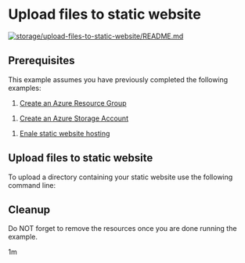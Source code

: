 
# Upload files to static website

[![storage/upload-files-to-static-website/README.md](https://github.com/Azure-Samples/java-on-azure-examples/actions/workflows/storage_upload-files-to-static-website_README_md.yml/badge.svg)](https://github.com/Azure-Samples/java-on-azure-examples/actions/workflows/storage_upload-files-to-static-website_README_md.yml)

## Prerequisites

This example assumes you have previously completed the following examples:

1. [Create an Azure Resource Group](../../group/create/)

<!-- MARKDOWN-AUTO-DOCS:START (CODE:src=../../setup-env.sh) -->
<!-- MARKDOWN-AUTO-DOCS:END -->

<!-- MARKDOWN-AUTO-DOCS:START (CODE:src=../../core-group/group-create/group-create.sh) -->
<!-- MARKDOWN-AUTO-DOCS:END -->

1. [Create an Azure Storage Account](../storage/create/)

<!-- MARKDOWN-AUTO-DOCS:START (CODE:src=../../storage-storage/storage-create/storage-create.sh) -->
<!-- MARKDOWN-AUTO-DOCS:END -->

1. [Enale static website hosting](../enable-static-website/)

<!-- MARKDOWN-AUTO-DOCS:START (CODE:src=../../storage-storage/storage-upload-files-to-static-website/storage-upload-files-to-static-website.sh) -->
<!-- MARKDOWN-AUTO-DOCS:END -->

## Upload files to static website

To upload a directory containing your static website use the following command
line:

<!-- MARKDOWN-AUTO-DOCS:START (CODE:src=../../storage-storage/storage-enable-static-website/storage-enable-static-website.sh) -->
<!-- MARKDOWN-AUTO-DOCS:END -->

## Cleanup

Do NOT forget to remove the resources once you are done running the example.

<!-- MARKDOWN-AUTO-DOCS:START (CODE:src=../../core-group/group-delete/group-delete.sh) -->
<!-- MARKDOWN-AUTO-DOCS:END -->

1m
